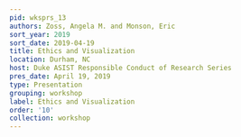 ```yaml
---
pid: wksprs_13
authors: Zoss, Angela M. and Monson, Eric
sort_year: 2019
sort_date: 2019-04-19
title: Ethics and Visualization
location: Durham, NC
host: Duke ASIST Responsible Conduct of Research Series
pres_date: April 19, 2019
type: Presentation
grouping: workshop
label: Ethics and Visualization
order: '10'
collection: workshop
---
```

